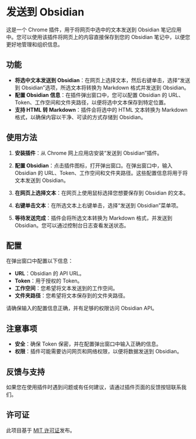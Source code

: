 # 发送到 Obsidian

这是一个 Chrome 插件，用于将网页中选中的文本发送到 Obsidian 笔记应用中。您可以使用该插件将网页上的内容直接保存到您的 Obsidian 笔记中，以便您更好地管理和组织信息。

## 功能

- **将选中文本发送到 Obsidian**：在网页上选择文本，然后右键单击，选择“发送到 Obsidian”选项，所选文本将转换为 Markdown 格式并发送到 Obsidian。
- **配置 Obsidian 信息**：在插件弹出窗口中，您可以配置 Obsidian 的 URL、Token、工作空间和文件夹路径，以便将选中文本保存到特定位置。
- **支持 HTML 转 Markdown**：插件会将选中的 HTML 文本转换为 Markdown 格式，以确保内容以干净、可读的方式存储到 Obsidian。

## 使用方法

1. **安装插件**：从 Chrome 网上应用店安装“发送到 Obsidian”插件。

2. **配置 Obsidian**：点击插件图标，打开弹出窗口。在弹出窗口中，输入 Obsidian 的 URL、Token、工作空间和文件夹路径。这些配置信息将用于将文本发送到 Obsidian。

3. **在网页上选择文本**：在网页上使用鼠标选择您想要保存到 Obsidian 的文本。

4. **右键单击文本**：在所选文本上右键单击，选择“发送到 Obsidian”菜单项。

5. **等待发送完成**：插件会将所选文本转换为 Markdown 格式，并发送到 Obsidian。您可以通过控制台日志查看发送状态。

## 配置

在弹出窗口中配置以下信息：

- **URL**：Obsidian 的 API URL。
- **Token**：用于授权的 Token。
- **工作空间**：您希望将文本发送到的工作空间。
- **文件夹路径**：您希望将文本保存到的文件夹路径。

请确保输入的配置信息正确，并有足够的权限访问 Obsidian API。

## 注意事项

- **安全**：确保 Token 保密，并在配置弹出窗口中输入正确的信息。
- **权限**：插件可能需要访问网页和网络权限，以便将数据发送到 Obsidian。

## 反馈与支持

如果您在使用插件时遇到问题或有任何建议，请通过插件页面的反馈按钮联系我们。

## 许可证

此项目基于 [MIT 许可证](LICENSE)发布。